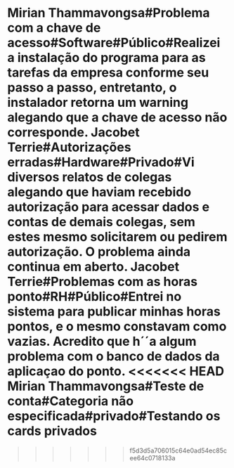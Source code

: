Mirian Thammavongsa#Problema com a chave de acesso#Software#Público#Realizei a instalação do programa para as tarefas da empresa conforme seu passo a passo, entretanto, o instalador retorna um warning alegando que a chave de acesso não corresponde.
Jacobet Terrie#Autorizações erradas#Hardware#Privado#Vi diversos relatos de colegas alegando que haviam recebido autorização para acessar dados e contas de demais colegas, sem estes mesmo solicitarem ou pedirem autorização. O problema ainda continua em aberto.
Jacobet Terrie#Problemas com as horas ponto#RH#Público#Entrei no sistema para publicar minhas horas pontos, e o mesmo constavam como vazias. Acredito que h´´a algum problema com o banco de dados da aplicaçao do ponto.
<<<<<<< HEAD
Mirian Thammavongsa#Teste de conta#Categoria não especificada#privado#Testando os cards privados
=======
>>>>>>> f5d3d5a706015c64e0ad54ec85cee64c0718133a
